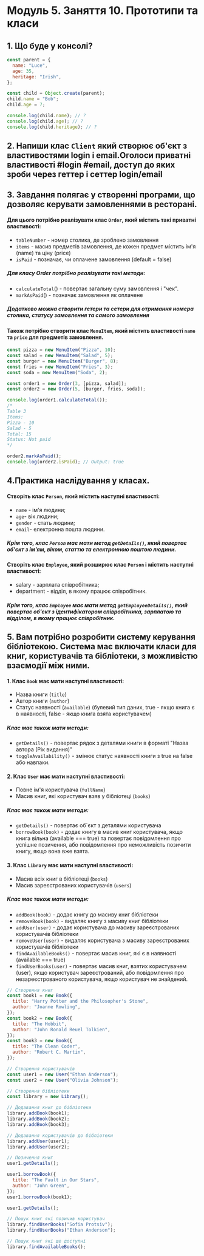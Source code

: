 # Модуль 5. Заняття 10. Прототипи та класи

## 1. Що буде у консолі?

```js
const parent = {
  name: "Luce",
  age: 35,
  heritage: "Irish",
};

const child = Object.create(parent);
child.name = "Bob";
child.age = 7;

console.log(child.name); // ?
console.log(child.age); // ?
console.log(child.heritage); // ?
```

## 2. Напиши клас `Client` який створює об'єкт з властивостями login i email.Оголоси приватні властивості #login #email, доступ до яких зроби через геттер і сеттер login/email

## 3. Завдання полягає у створенні програми, що дозволяє керувати замовленнями в ресторані. 

#### Для цього потрібно реалізувати клас `Order`, який містить такі приватні властивості:
- `tableNumber` - номер столика, де зроблено замовлення
- `items` - масив предметів замовлення, де кожен предмет містить ім'я (name) та ціну (price)
- `isPaid` - позначає, чи оплачене замовлення (default = false)
##### Для класу Order потрібно реалізувати такі методи:
- `calculateTotal`() - повертає загальну суму замовлення і "чек".
- `markAsPaid`() - позначає замовлення як оплачене
##### Додатково можна створити гетери та сетери для отримання номера столика, статусу замовлення та самого замовлення

#### Також потрібно створити клас `MenuItem`, який містить властивості `name` та `price` для предметів замовлення.

```js
const pizza = new MenuItem("Pizza", 10);
const salad = new MenuItem("Salad", 5);
const burger = new MenuItem("Burger", 8);
const fries = new MenuItem("Fries", 3);
const soda = new MenuItem("Soda", 2);

const order1 = new Order(3, [pizza, salad]);
const order2 = new Order(5, [burger, fries, soda]);

console.log(order1.calculateTotal());
/*
Table 3
Items:
Pizza - 10
Salad - 5
Total: 15
Status: Not paid
*/

order2.markAsPaid();
console.log(order2.isPaid); // Output: true
```

## 4.Практика наслідування у класах.
#### Cтворіть клас `Person`, який містить наступні властивості:
- `name` - ім'я людини;
- `age`- вік людини;
- `gender` - стать людини;
- `email`- електронна пошта людини.
##### Крім того, клас `Person` має мати метод `getDetails()`, який повертає об'єкт з ім'ям, віком, статтю та електронною поштою людини.

#### Створіть клас `Employee`, який розширює клас `Person` і містить наступні властивості:
- salary - зарплата співробітника;
- department - відділ, в якому працює співробітник.
##### Крім того, клас `Employee` має мати метод `getEmployeeDetails()`, який повертає об'єкт з ідентифікатором співробітника, зарплатою та відділом, в якому працює співробітник.

## 5. Вам потрібно розробити систему керування бібліотекою. Система має включати класи для книг, користувачів та бібліотеки, з можливістю взаємодії між ними.

#### 1. Клас `Book` має мати наступні властивості:
- Назва книги (`title`)
- Автор книги (`author`)
- Статус наявності (`available`) (булевий тип даних, true - якщо книга є в наявності, false - якщо книга взята користувачем)
##### Клас має також мати методи:
- `getDetails()` - повертає рядок з деталями книги в форматі "Назва автора (Рік видання)"
- `toggleAvailability()` - змінює статус наявності книги з true на false або навпаки.

#### 2. Клас `User` має мати наступні властивості:
- Повне ім'я користувача (`fullName`)
- Масив книг, які користувач взяв у бібліотеці (`books`)
##### Клас має також мати методи:
- `getDetails()` - повертає об`єкт з деталями користувача
- `borrowBook(book)` - додає книгу в масив книг користувача, якщо книга вільна (available === true) та повертає повідомлення про успішне позичення, або повідомлення про неможливість позичити книгу, якщо вона вже взята.

#### 3. Клас `Library` має мати наступні властивості:
- Масив всіх книг в бібліотеці (`books`)
- Масив зареєстрованих користувачів (`users`)
##### Клас має також мати методи:
- `addBook(book)` - додає книгу до масиву книг бібліотеки
- `removeBook(book)` - видаляє книгу з масиву книг бібліотеки
- `addUser(user)` - додає користувача до масиву зареєстрованих користувачів бібліотеки
- `removeUser(user)` - видаляє користувача з масиву зареєстрованих користувачів бібліотеки
- `findAvailableBooks()` - повертає масив книг, які є в наявності (available === true)
- `findUserBooks(user)` - повертає масив книг, взятих користувачем (user), якщо користувач зареєстрований, або повідомлення про незареєстрованого користувача, якщо користувач не знайдений.

```js
// Створення книг
const book1 = new Book({
  title: "Harry Potter and the Philosopher's Stone",
  author: "Joanne Rowling",
});
const book2 = new Book({
  title: "The Hobbit",
  author: "John Ronald Reuel Tolkien",
});
const book3 = new Book({
  title: "The Clean Coder",
  author: "Robert C. Martin",
});

// Створення користувачів
const user1 = new User("Ethan Anderson");
const user2 = new User("Olivia Johnson");

// Створення бібліотеки
const library = new Library();

// Додавання книг до бібліотеки
library.addBook(book1);
library.addBook(book2);
library.addBook(book3);

// Додавання користувачів до бібліотеки
library.addUser(user1);
library.addUser(user2);

// Позичення книг
user1.getDetails();

user1.borrowBook({
  title: "The Fault in Our Stars",
  author: "John Green",
});
user1.borrowBook(book1);

user1.getDetails();

// Пошук книг які позичив користувач
library.findUserBooks("Sofia Protsiv");
library.findUserBooks("Ethan Anderson");

// Пошук книг які ще доступні
library.findAvailableBooks();
```
